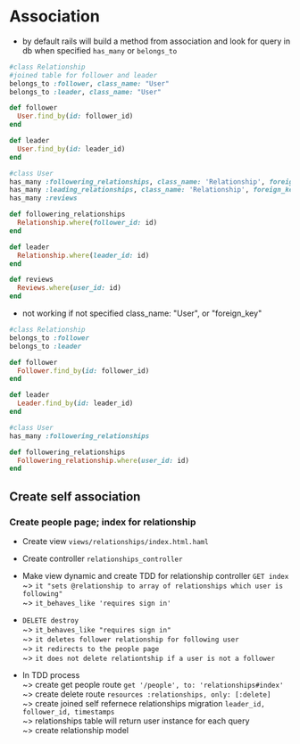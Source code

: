# Association  
* by default rails will build a method from association and look for query in db 
when specified `has_many` or `belongs_to` 
```ruby
#class Relationship
#joined table for follower and leader
belongs_to :follower, class_name: "User"
belongs_to :leader, class_name: "User"

def follower
  User.find_by(id: follower_id)
end

def leader
  User.find_by(id: leader_id)
end
```

```ruby
#class User
has_many :followering_relationships, class_name: 'Relationship', foreign_key: 'follower_id'
has_many :leading_relationships, class_name: 'Relationship', foreign_key: 'leader_id'
has_many :reviews

def followering_relationships
  Relationship.where(follower_id: id)
end

def leader
  Relationship.where(leader_id: id)
end

def reviews
  Reviews.where(user_id: id)
end
```

* not working if not specified class_name: "User", or "foreign_key"
```ruby
#class Relationship
belongs_to :follower
belongs_to :leader

def follower
  Follower.find_by(id: follower_id)
end

def leader
  Leader.find_by(id: leader_id)
end
```

```ruby
#class User
has_many :followering_relationships

def followering_relationships
  Followering_relationship.where(user_id: id)
end
```

## Create self association
### Create people page; index for relationship
* Create view `views/relationships/index.html.haml`  

* Create controller `relationships_controller`  

* Make view dynamic and create TDD for relationship controller `GET index`  
~> `it "sets @relationship to array of relationships which user is following"`  
~> `it_behaves_like 'requires sign in'`  

* `DELETE destroy`  
~> `it_behaves_like "requires sign in"`  
~> `it deletes follower relationship for following user`  
~> `it redirects to the people page`  
~> `it does not delete relationtship if a user is not a follower`  

* In TDD process  
~> create get people route `get '/people', to: 'relationships#index'`  
~> create delete route `resources :relationships, only: [:delete]`   
~> create joined self refernece relationships migration `leader_id, follower_id, timestamps`   
~> relationships table will return user instance for each query  
~> create relationship model  